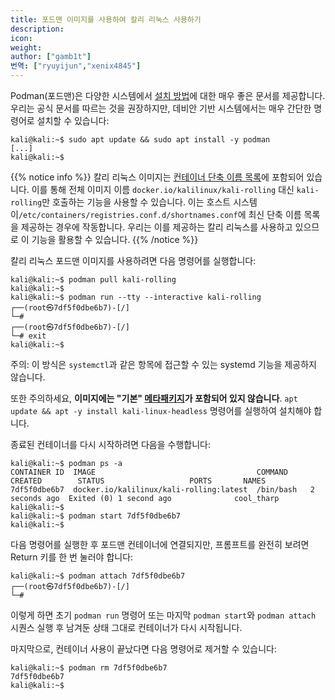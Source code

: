 ```yaml
---
title: 포드맨 이미지를 사용하여 칼리 리눅스 사용하기
description: 
icon: 
weight: 
author: ["gamb1t"]
번역: ["ryuyijun","xenix4845"]
---
```

Podman(포드맨)은 다양한 시스템에서 [설치 방법](https://podman.io/getting-started/installation)에 대한 매우 좋은 문서를 제공합니다. 우리는 공식 문서를 따르는 것을 권장하지만, 데비안 기반 시스템에서는 매우 간단한 명령어로 설치할 수 있습니다:

```console
kali@kali:~$ sudo apt update && sudo apt install -y podman
[...]
kali@kali:~$
```

{{% notice info %}} 
칼리 리눅스 이미지는 [컨테이너 단축 이름 목록](https://github.com/containers/shortnames)에 포함되어 있습니다. 이를 통해 전체 이미지 이름 `docker.io/kalilinux/kali-rolling` 대신 `kali-rolling`만 호출하는 기능을 사용할 수 있습니다. 이는 호스트 시스템이`/etc/containers/registries.conf.d/shortnames.conf`에 최신 단축 이름 목록을 제공하는 경우에 작동합니다. 우리는 이를 제공하는 칼리 리눅스를 사용하고 있으므로 이 기능을 활용할 수 있습니다. 
{{% /notice %}}

칼리 리눅스 포드맨 이미지를 사용하려면 다음 명령어를 실행합니다:

```console
kali@kali:~$ podman pull kali-rolling
kali@kali:~$
kali@kali:~$ podman run --tty --interactive kali-rolling
┌──(root㉿7df5f0dbe6b7)-[/]
└─#
┌──(root㉿7df5f0dbe6b7)-[/]
└─# exit
kali@kali:~$
```

주의: 이 방식은 `systemctl`과 같은 항목에 접근할 수 있는 systemd 기능을 제공하지 않습니다.

또한 주의하세요, **이미지에는 "기본" [메타패키지](/general-use/metapackages/)가 포함되어 있지 않습니다**. `apt update && apt -y install kali-linux-headless` 명령어를 실행하여 설치해야 합니다.

종료된 컨테이너를 다시 시작하려면 다음을 수행합니다:

```console
kali@kali:~$ podman ps -a
CONTAINER ID  IMAGE                                    COMMAND     CREATED        STATUS                   PORTS       NAMES
7df5f0dbe6b7  docker.io/kalilinux/kali-rolling:latest  /bin/bash   2 seconds ago  Exited (0) 1 second ago              cool_tharp
kali@kali:~$
kali@kali:~$ podman start 7df5f0dbe6b7
kali@kali:~$
```

다음 명령어를 실행한 후 포드맨 컨테이너에 연결되지만, 프롬프트를 완전히 보려면 Return 키를 한 번 눌러야 합니다:

```console
kali@kali:~$ podman attach 7df5f0dbe6b7
┌──(root㉿7df5f0dbe6b7)-[/]
└─#
```

이렇게 하면 초기 `podman run` 명령어 또는 마지막 `podman start`와 `podman attach` 시퀀스 실행 후 남겨둔 상태 그대로 컨테이너가 다시 시작됩니다.

마지막으로, 컨테이너 사용이 끝났다면 다음 명령어로 제거할 수 있습니다:

```console
kali@kali:~$ podman rm 7df5f0dbe6b7
7df5f0dbe6b7
kali@kali:~$
```
